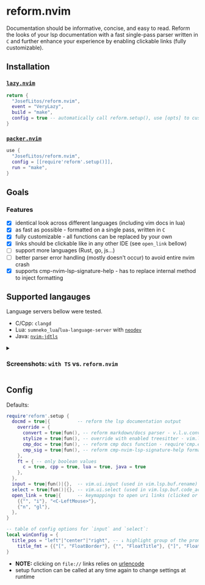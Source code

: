 # reform.nvim

Documentation should be informative, concise, and easy to read.
Reform the looks of your lsp documentation with a fast single-pass parser written in `C` and
further enhance your experience by enabling clickable links (fully customizable).

## Installation

### [`lazy.nvim`](https://github.com/folke/lazy.nvim)

```lua
return {
  "JosefLitos/reform.nvim",
  event = "VeryLazy",
  build = "make",
  config = true -- automatically call reform.setup(), use [opts] to customize passed table
}
```

### [`packer.nvim`](https://github.com/wbthomason/packer.nvim)

```lua
use {
  "JosefLitos/reform.nvim",
  config = [[require'reform'.setup()]],
  run = "make",
}
```

## Goals

### Features

- [x] identical look across different languages (including vim docs in lua)
- [x] as fast as possible - formatted on a single pass, written in `C`
- [x] fully customizable - all functions can be replaced by your own
- [x] links should be clickable like in any other IDE (see `open_link` bellow)
- [ ] support more languages (Rust, go, js...)
- [ ] better parser error handling (mostly doesn't occur) to avoid entire nvim crash
- [x] supports cmp-nvim-lsp-signature-help - has to replace internal method to inject formatting

## Supported langauges

Language servers bellow were tested.

- C/Cpp: `clangd`
- Lua: `sumneko_lua`/`lua-language-server` with [`neodev`](https://github.com/folke/neodev.nvim)
- Java: [`nvim-jdtls`](https://github.com/mfussenegger/nvim-jdtls)

<details><summary>

### Screenshots: `with TS` vs. `reform.nvim`

</summary>

- C/Cpp ![C/Cpp](https://user-images.githubusercontent.com/54900518/212124528-7fa9b0b1-9a2e-4b78-be81-e97ace003836.png)
- Lua, including Vim-style documentation ![Lua](https://user-images.githubusercontent.com/54900518/212195668-8463fadf-a0c4-4a4e-b70a-3612a332fead.png)
- Java ![Java](https://user-images.githubusercontent.com/54900518/212200591-deb797c5-c798-4d31-b8c2-3df1a3b9e17b.png)
</details>

## Config

Defaults:

```lua
require'reform'.setup {
  docmd = true|{          -- reform the lsp documentation output
    override = {
      convert = true|fun(), -- reform markdown/docs parser - v.l.u.convert_input_to_markdown_lines
      stylize = true|fun(), -- override with enabled treesitter - vim.lsp.util.stylize_markdown
      cmp_doc = true|fun(), -- reform cmp docs function - require'cmp.entry'.get_documentation
      cmp_sig = true|fun(), -- reform cmp-nvim-lsp-signature-help formatting function to format MD
    },
    ft = { -- only boolean values
      c = true, cpp = true, lua = true, java = true
    },
  },
  input = true|fun()|{},  -- vim.ui.input (used in vim.lsp.buf.rename)
  select = true|fun()|{}, -- vim.ui.select (used in vim.lsp.buf.code_action)
  open_link = true|{      -- keymappings to open uri links (clicked or under cursor)
    {{"", "i"}, "<C-LeftMouse>"},
    {"n", "gl"},
  },
}

-- table of config options for `input` and `select`:
local winConfig = {
  title_pos = "left"|"center"|"right", -- ↓ highlight group of the prompt (replaces `""`)
	title_fmt = {{"[", "FloatBorder"}, {"", "FloatTitle"}, {"]", "FloatBorder"}},
}
```

- **NOTE:** clicking on `file://` links relies on [urlencode](https://github.com/AquilaIrreale/urlencode)
- setup function can be called at any time again to change settings at runtime
